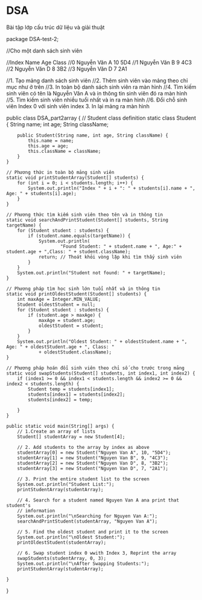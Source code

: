 # DSA
Bài tập lớp cấu trúc dữ liệu và giải thuật

package DSA-test-2;

//Cho một danh sách sinh viên


//Index	Name	    Age	Class
//0	Nguyễn Văn A	10	5D4
//1	Nguyễn Văn B	9	4C3
//2	Nguyễn Văn D	8	3B2
//3	Nguyễn Văn D	7	2A1


//1.	Tạo mảng danh sách sinh viên
//2.	Thêm sinh viên vào mảng theo chỉ mục như ở trên
//3.	In toàn bộ danh sách sinh viên ra màn hình
//4.	Tìm kiếm sinh viên có tên là Nguyễn Văn A và in thông tin sinh viên đó ra màn hình
//5.	Tìm kiếm sinh viên nhiều tuổi nhất và in ra màn hình
//6.	Đổi chỗ sinh viên Index 0 với sinh viên index 3. In lại mảng ra màn hình

public class DSA_part2array {
    // Student class definition
    static class Student {
        String name;
        int age;
        String className;

        public Student(String name, int age, String className) {
            this.name = name;
            this.age = age;
            this.className = className;
        }
    }

    // Phương thức in toàn bộ mảng sinh viên
    static void printStudentArray(Student[] students) {
        for (int i = 0; i < students.length; i++) {
            System.out.println("Index " + i + ": " + students[i].name + ", Age: " + students[i].age);
        }
    }

    // Phương thức tìm kiếm sinh viên theo tên và in thông tin
    static void searchAndPrintStudent(Student[] students, String targetName) {
        for (Student student : students) {
            if (student.name.equals(targetName)) {
                System.out.println(
                        "Found Student: " + student.name + ", Age:" + student.age + ",Class: " + student.className);
                return; // Thoát khỏi vòng lặp khi tìm thấy sinh viên
            }
        }
        System.out.println("Student not found: " + targetName);
    }

    // Phương pháp tìm học sinh lớn tuổi nhất và in thông tin
    static void printOldestStudent(Student[] students) {
        int maxAge = Integer.MIN_VALUE;
        Student oldestStudent = null;
        for (Student student : students) {
            if (student.age > maxAge) {
                maxAge = student.age;
                oldestStudent = student;
            }
        }
        System.out.println("Oldest Student: " + oldestStudent.name + ", Age: " + oldestStudent.age + ", Class: "
                + oldestStudent.className);
    }

    // Phương pháp hoán đổi sinh viên theo chỉ số cho trước trong mảng
    static void swapStudents(Student[] students, int index1, int index2) {
        if (index1 >= 0 && index1 < students.length && index2 >= 0 && index2 < students.length) {
            Student temp = students[index1];
            students[index1] = students[index2];
            students[index2] = temp;

        }
    }

    public static void main(String[] args) {
        // 1.Create an array of lists
        Student[] studentArray = new Student[4];

        // 2. Add students to the array by index as above
        studentArray[0] = new Student("Nguyen Van A", 10, "5D4");
        studentArray[1] = new Student("Nguyen Van B", 9, "4C3");
        studentArray[2] = new Student("Nguyen Van D", 8, "3B2");
        studentArray[3] = new Student("Nguyen Van D", 7, "2A1");

        // 3. Print the entire student list to the screen
        System.out.println("Student List:");
        printStudentArray(studentArray);

        // 4. Search for a student named Nguyen Van A ana print that student's
        // imformation
        System.out.println("\nSearching for Nguyen Van A:");
        searchAndPrintStudent(studentArray, "Nguyen Van A");

        // 5. Find the oldest student and print it to the screen
        System.out.println("\nOldest Student:");
        printOldestStudent(studentArray);

        // 6. Swap student index 0 wwith Index 3, Reprint the array
        swapStudents(studentArray, 0, 3);
        System.out.println("\nAfter Swapping Students:");
        printStudentArray(studentArray);

    }
}
